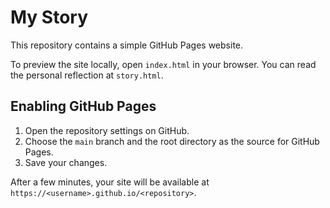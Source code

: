 # My Story

This repository contains a simple GitHub Pages website.

To preview the site locally, open `index.html` in your browser.
You can read the personal reflection at `story.html`.

## Enabling GitHub Pages

1. Open the repository settings on GitHub.
2. Choose the `main` branch and the root directory as the source for GitHub Pages.
3. Save your changes.

After a few minutes, your site will be available at `https://<username>.github.io/<repository>`.
